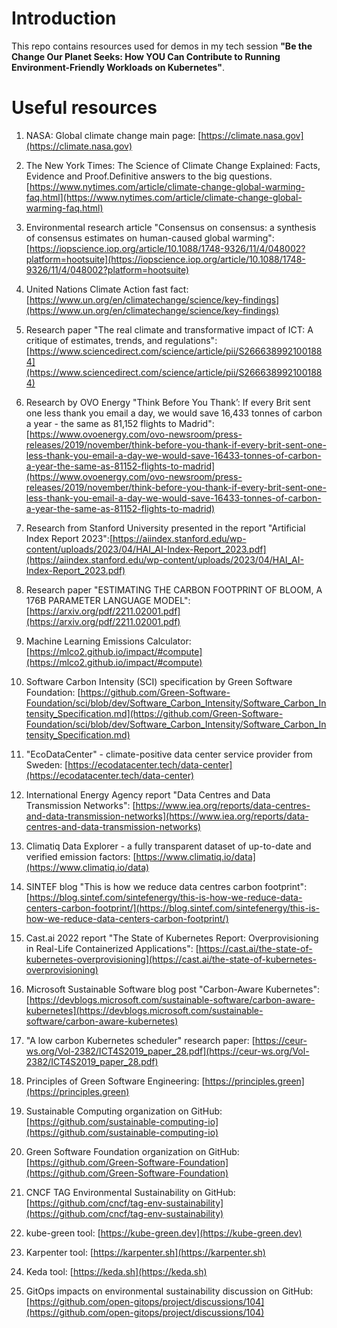 # Introduction

This repo contains resources used for demos in my tech session **"Be the Change Our Planet Seeks: How YOU Can Contribute to Running Environment-Friendly Workloads on Kubernetes"**.


# Useful resources

1. NASA: Global climate change main page: [https://climate.nasa.gov](https://climate.nasa.gov)

2. The New York Times: The Science of Climate Change Explained: Facts, Evidence and Proof.Definitive answers to the big questions. [https://www.nytimes.com/article/climate-change-global-warming-faq.html](https://www.nytimes.com/article/climate-change-global-warming-faq.html)

3. Environmental research article "Consensus on consensus: a synthesis of consensus estimates on human-caused global warming": [https://iopscience.iop.org/article/10.1088/1748-9326/11/4/048002?platform=hootsuite](https://iopscience.iop.org/article/10.1088/1748-9326/11/4/048002?platform=hootsuite)

4. United Nations Climate Action fast fact: [https://www.un.org/en/climatechange/science/key-findings](https://www.un.org/en/climatechange/science/key-findings)

5. Research paper "The real climate and transformative impact of ICT: A critique of estimates, trends, and regulations": [https://www.sciencedirect.com/science/article/pii/S2666389921001884](https://www.sciencedirect.com/science/article/pii/S2666389921001884)

6. Research by OVO Energy "Think Before You Thank’: If every Brit sent one less thank you email a day, we would save 16,433 tonnes of carbon a year - the same as 81,152 flights to Madrid": [https://www.ovoenergy.com/ovo-newsroom/press-releases/2019/november/think-before-you-thank-if-every-brit-sent-one-less-thank-you-email-a-day-we-would-save-16433-tonnes-of-carbon-a-year-the-same-as-81152-flights-to-madrid](https://www.ovoenergy.com/ovo-newsroom/press-releases/2019/november/think-before-you-thank-if-every-brit-sent-one-less-thank-you-email-a-day-we-would-save-16433-tonnes-of-carbon-a-year-the-same-as-81152-flights-to-madrid)

7. Research from Stanford University presented in the report "Artificial Index Report 2023":[https://aiindex.stanford.edu/wp-content/uploads/2023/04/HAI_AI-Index-Report_2023.pdf](https://aiindex.stanford.edu/wp-content/uploads/2023/04/HAI_AI-Index-Report_2023.pdf)

8. Research paper "ESTIMATING THE CARBON FOOTPRINT OF BLOOM, A 176B PARAMETER LANGUAGE MODEL": [https://arxiv.org/pdf/2211.02001.pdf](https://arxiv.org/pdf/2211.02001.pdf)

9. Machine Learning Emissions Calculator: [https://mlco2.github.io/impact/#compute](https://mlco2.github.io/impact/#compute)

10. Software Carbon Intensity (SCI) specification by Green Software Foundation: [https://github.com/Green-Software-Foundation/sci/blob/dev/Software_Carbon_Intensity/Software_Carbon_Intensity_Specification.md](https://github.com/Green-Software-Foundation/sci/blob/dev/Software_Carbon_Intensity/Software_Carbon_Intensity_Specification.md)

11. "EcoDataCenter" - climate-positive data center service provider from Sweden: [https://ecodatacenter.tech/data-center](https://ecodatacenter.tech/data-center)

12. International Energy Agency report "Data Centres and Data Transmission Networks": [https://www.iea.org/reports/data-centres-and-data-transmission-networks](https://www.iea.org/reports/data-centres-and-data-transmission-networks)

13. Climatiq Data Explorer - a fully transparent dataset of up-to-date and verified emission factors: [https://www.climatiq.io/data](https://www.climatiq.io/data)

14. SINTEF blog "This is how we reduce data centres carbon footprint": [https://blog.sintef.com/sintefenergy/this-is-how-we-reduce-data-centers-carbon-footprint/](https://blog.sintef.com/sintefenergy/this-is-how-we-reduce-data-centers-carbon-footprint/)

15. Cast.ai 2022 report "The State of Kubernetes Report: Overprovisioning in Real-Life Containerized Applications": [https://cast.ai/the-state-of-kubernetes-overprovisioning](https://cast.ai/the-state-of-kubernetes-overprovisioning)

16. Microsoft Sustainable Software blog post "Carbon-Aware Kubernetes": [https://devblogs.microsoft.com/sustainable-software/carbon-aware-kubernetes](https://devblogs.microsoft.com/sustainable-software/carbon-aware-kubernetes)

17. "A low carbon Kubernetes scheduler" research paper: [https://ceur-ws.org/Vol-2382/ICT4S2019_paper_28.pdf](https://ceur-ws.org/Vol-2382/ICT4S2019_paper_28.pdf)

18. Principles of Green Software Engineering: [https://principles.green](https://principles.green)

19. Sustainable Computing organization on GitHub: [https://github.com/sustainable-computing-io](https://github.com/sustainable-computing-io)

20. Green Software Foundation organization on GitHub: [https://github.com/Green-Software-Foundation](https://github.com/Green-Software-Foundation)

21. CNCF TAG Environmental Sustainability on GitHub: [https://github.com/cncf/tag-env-sustainability](https://github.com/cncf/tag-env-sustainability)

22. kube-green tool: [https://kube-green.dev](https://kube-green.dev)

23. Karpenter tool: [https://karpenter.sh](https://karpenter.sh)

24. Keda tool: [https://keda.sh](https://keda.sh)

25. GitOps impacts on environmental sustainability discussion on GitHub:[https://github.com/open-gitops/project/discussions/104](https://github.com/open-gitops/project/discussions/104)
